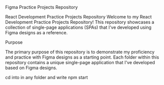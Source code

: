 Figma Practice Projects Repository

React Development Practice Projects Repository
Welcome to my React Development Practice Projects Repository! This repository showcases a collection of single-page applications (SPAs) that I've developed using Figma designs as a reference.

Purpose

The primary purpose of this repository is to demonstrate my proficiency and practice with Figma designs as a starting point. Each folder within this repository contains a unique single-page application that I've developed based on Figma designs.

cd into in any folder and write npm start
